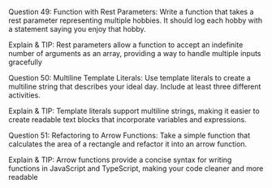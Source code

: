 Question 49: Function with Rest Parameters: Write a function that takes a rest parameter representing multiple hobbies. It should log each hobby with a statement saying you enjoy that hobby.

Explain & TIP: Rest parameters allow a function to accept an indefinite number of arguments as an array, providing a way to handle multiple inputs gracefully



Question 50: Multiline Template Literals: Use template literals to create a multiline string that describes your ideal day. Include at least three different activities.

Explain & TIP: Template literals support multiline strings, making it easier to create readable text blocks that incorporate variables and expressions.



Question 51: Refactoring to Arrow Functions: Take a simple function that calculates the area of a rectangle and refactor it into an arrow function.

Explain & TIP: Arrow functions provide a concise syntax for writing functions in JavaScript and TypeScript, making your code cleaner and more readable